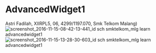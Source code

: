 # AdvancedWidget1
Astri Fadilah, XIIRPL5, 06, 4299/1197.070, Smk Telkom Malang)
![screenshot_2016-11-15-08-42-13-441_id sch smktelkom_mlg learn advancedwidget1](https://cloud.githubusercontent.com/assets/22854200/20295152/e4486fb8-ab35-11e6-8730-7767ec32f659.png)
![screenshot_2016-11-15-13-28-30-603_id sch smktelkom_mlg learn advancedwidget1](https://cloud.githubusercontent.com/assets/22854200/20295552/44b30bfe-ab38-11e6-8425-ce0230793513.png)
